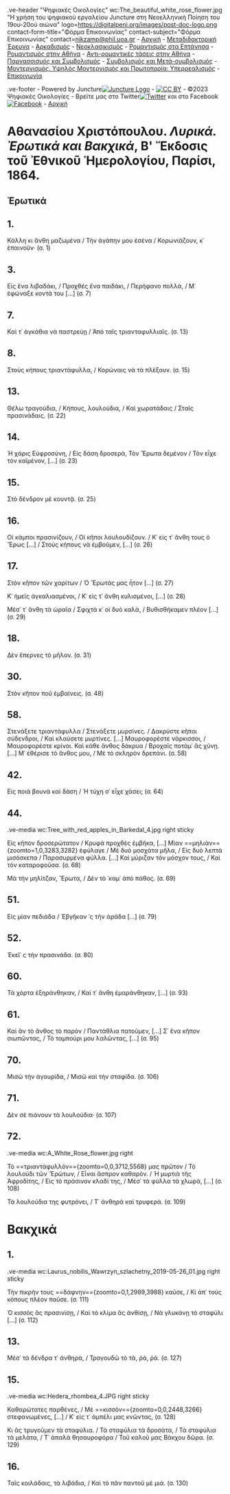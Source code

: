 .ve-header "Ψηφιακές Οικολογίες" wc:The_beautiful_white_rose_flower.jpg "Η χρήση του ψηφιακού εργαλείου Juncture στη Νεοελληνική Ποίηση του 19ου-20ού αιώνα" logo=https://digitalpeni.org/images/post-doc-logo.png contact-form-title="Φόρμα Επικοινωνίας" contact-subject="Φόρμα Επικοινωνίας" contact=nikzamp@phil.uoa.gr 
    - [Αρχική](/)
    - [Μεταδιδακτορική Έρευνα](/έρευνα)
    - [Αρκαδισμός](/aρκαδισμός)
    - [Νεοκλασικισμός](/nεοκλασικισμός)
    - [Ρομαντισμός στα Επτάνησα](/pομαντισμός-στα-eπτάνησα)
    - [Ρομαντισμός στην Αθήνα](/pομαντισμός-στην-aθήνα)
    - [Αντι-ρομαντικές τάσεις στην Αθήνα](/aντι-ρομαντικές-τάσεις-στην-Αθήνα)
    - [Παρνασσισμός και Συμβολισμός](/παρνασσισμός-συμβολισμός)
    - [Συμβολισμός και Μετά-συμβολισμός](/Συμβολισμός-Μετα-συμβολισμός)
    - [Μοντερνισμός. Υψηλός Μοντερνισμός και Πρωτοπορία: Υπερρεαλισμός](/μοντερνισμός-υψηλός-μοντερνισμός-πρωτοπορία-υπερρεαλισμός)
    - [Επικοινωνία](/contact)
    
<style>
    #juncture {
        background-color: #cae3ca;
    }
</style>
    
.ve-footer
    - Powered by Juncture[![Juncture Logo](https://juncture-digital.github.io/juncture/static/images/juncture-logo.png)](https://juncture-digital.org)
    - [![CC BY](https://licensebuttons.net/l/by/4.0/88x31.png)](https://creativecommons.org/licenses/by/4.0/)
    - ©2023 Ψηφιακές Οικολογίες
    - Βρείτε μας στο Twitter[![Twitter](https://digitalpeni.org/images/Twitter_logo_1.png)](https://twitter.com/digitalpeni) και στο Facebook[![Facebook](https://digitalpeni.org/images/FB_logo.png)](https://www.facebook.com/digitalpeni/)
    - [Αρχική](/)  

# Αθανασίου Χριστόπουλου. *Λυρικά. Ἐρωτικά και Βακχικά*, Β' Ἔκδοσις τοῦ Ἐθνικοῦ Ἡμερολογίου, Παρίσι, 1864. 

## Ἐρωτικά

## 1.

Κάλλη κι ἄνθη μαζωμένα / Τὴν ἀγάπην μου ἐσένα / Κορωνιάζουν, κ᾽ ἐπαινοῦν· (σ. 1)

## 3.
Εἰς ἕνα λιβαδάκι, / Προχθές ἕνα παιδάκι, / Περήφανο πολλά, / Μ᾽ ἐφώναξε κοντά του [...] (σ. 7)

## 7.

Καὶ τ᾽ ἀγκάθια νὰ παστρεύῃ / Ἀπό ταῖς τριανταφυλλιαῖς. (σ. 13)

## 8. 

Στοὺς κήπους τριαντάφυλλα, / Κορώναις νὰ τὰ πλέξουν. (σ. 15)

## 13. 

Θέλω τραγούδια, / Κήπους, λουλούδια, / Καὶ χωρατάδαις / Σταῖς πρασινάδαις. (σ. 22)

## 14. 

Ἡ χάρις Εὐφροσύνη, / Εἰς δάση δροσερά, Τὸν Ἔρωτα δεμένον / Τὸν εἶχε τὸν καϊμένον, [...] (σ. 23)

## 15. 

Στὸ δένδρον μὲ κουντᾷ. (σ. 25)

## 16. 

Οἱ κάμποι πρασινίζουν, / Οἱ κῆποι λουλουδίζουν. / Κ᾽ εἰς τ᾽ ἄνθη τους ὁ Ἔρως [...] / Στοὺς κήπους νὰ ἐμβοῦμεν, [...] (σ. 26)

## 17. 

Στὸν κῆπον τῶν χαρίτων / Ὁ Ἔρωτάς μας ἦτον [...] (σ. 27)

Κ᾽ ἡμεῖς ἀγκαλιασμένοι, / Κ᾽ εἰς τ᾽ ἄνθη κυλισμένοι, [...] (σ. 28)

Μέσ᾽ τ᾽ ἄνθη τὰ ὡραῖα / Σφιχτὰ κ᾽ οἱ δυὸ καλά, / Βυθισθήκαμεν πλέον [...] (σ. 29)

## 18. 

Δὲν ἔπερνες τὸ μῆλον. (σ. 31)

## 30. 

Στὸν κῆπον ποῦ ἐμβαίνεις. (σ. 48)

## 58.

Στενάξετε τριαντάφυλλα / Στενάξετε μυρσίνες. / Δακρύστε κῆποι σύδενδροι, / Καὶ κλαύσετε μυρτίνες. [...] Μαυροφορέστε νάρκισσοι, / Μαυροφορέστε κρίνοι. Καὶ κάθε ἄνθος δάκρυα / Βροχαῖς ποτάμ᾽ ἂς χύνῃ. [...] Μ᾽ ἐθέρισε τὸ ἄνθος μου, / Μὲ τὸ σκληρὸν δρεπάνι. (σ. 58)

## 42. 

Εἰς ποιὰ βουνὰ καὶ δάση / Ἡ τύχη σ᾽ εἶχε χάσει; (σ. 64)

## 44. 

.ve-media wc:Tree_with_red_apples_in_Barkedal_4.jpg right sticky

Εἰς κῆπον δροσερώτατον / Κρυφὰ προχθὲς ἐμβῆκα, [...] Μίαν ==μηλιὰν=={zoomto=1,0,3283,3282} ἐφύλαγε / Μὲ δυὸ μοσχάτα μῆλα, / Εἰς δυὸ λεπτὰ μισόσκεπα / Παρασυρμένα φύλλα. [...] Καὶ μύριζαν τὸν μόσχον τους, / Καὶ τὸν καταροφοῦσα. (σ. 68)

Μὰ τὴν μηλίτζαν, Ἔρωτα, / Δὲν τὸ ᾽καμ᾽ ἀπὸ πάθος. (σ. 69)

## 51. 

Εἰς μίαν πεδιάδα / Ἐβγῆκαν ᾽ς τὴν ἀράδα [...] (σ. 79)

## 52. 

Ἐκεῖ᾽ ς τὴν πρασινάδα. (σ. 80)

## 60. 

Τὰ χόρτα ἐξηράνθηκαν, / Καὶ τ᾽ ἄνθη ἐμαράνθηκαν, [...] (σ. 93)

## 61.

Καὶ ἂν τὸ ἄνθος τὸ παρὸν / Παντάθλια πατοῦμεν, [...] Σ᾽ ἕνα κῆπον σιωπῶντας, / Τὸ ταμπούρι μου λαλῶντας, [...] (σ. 95)

## 70.

Μισῶ τὴν ἀγουρίδα, / Μισῶ καὶ τὴν σταφίδα. (σ. 106)

## 71. 

Δὲν σὲ πιάνουν τὰ λουλούδια· (σ. 107)

## 72. 

.ve-media wc:A_White_Rose_flower.jpg right

Τὸ ==τριαντάφυλλόν=={zoomto=0,0,3712,5568} μας πρῶτον / Τὸ λουλούδι τῶν Ἔρώτων, / Εἶναι ἄσπρον καθαρόν. / Ἡ μυρτιὰ τῆς Ἀφροδίτης, / Εἰς τὸ πράσινον κλαδί της, / Μἐσ᾽ τὰ φύλλα τὰ χλωρὰ, [...] (σ. 108)

Τὰ λουλούδια της φυτρόνει, / Τ᾽ ἀνθηρὰ καὶ τρυφερά. (σ. 109)

# Βακχικά

## 1. 

.ve-media wc:Laurus_nobilis_Wawrzyn_szlachetny_2019-05-26_01.jpg right sticky

Τὴν πικρήν τους ==δάφνην=={zoomto=0,1,2989,3988} καῦσε, / Κὶ ἀπ᾽ τοὺς κόπους πλέον παῦσε. (σ. 111)

Ὁ κισσὸς ἂς πρασινίσῃ, / Καὶ τὸ κλίμα ἂς ἀνθίσῃ, / Νὰ γλυκάνῃ τὸ σταφύλι [...] (σ. 112)

## 13. 

Μέσ᾽ τὰ δένδρα τ᾽ ἀνθηρὰ, / Τραγουδῶ τὸ τὰ, ῥὰ, ῥὰ. (σ. 127)

## 15. 

.ve-media wc:Hedera_rhombea_4.JPG right sticky

Καθαρώτατες παρθένες, / Μὲ ==κισσὸν=={zoomto=0,0,2448,3266} στεφανωμένες, [...] / Κ᾽ εἰς τ᾽ ἀμπέλι μας κνῶντας, (σ. 128)

Κι ἂς τρυγοῦμεν τὰ σταφύλια. / Τὰ σταφύλια τὰ δροσάτα, / Τὰ σταφύλια τὰ μελάτα, / Τ᾽ ἀπαλὰ θησαυροφόρα / Τοῦ καλοῦ μας Βάκχου δῶρα. (σ. 129)

## 16. 

Ταῖς κοιλάδαις, τὰ λιβάδια, / Καὶ τὸ πᾶν παντοῦ μὲ μιά. (σ. 130)
